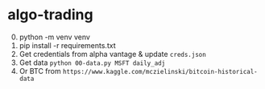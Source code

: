 # algo-trading

0. python -m venv venv
1. pip install -r requirements.txt
2. Get credentials from alpha vantage & update `creds.json`
3. Get data `python 00-data.py MSFT daily_adj`
4. Or BTC from `https://www.kaggle.com/mczielinski/bitcoin-historical-data`